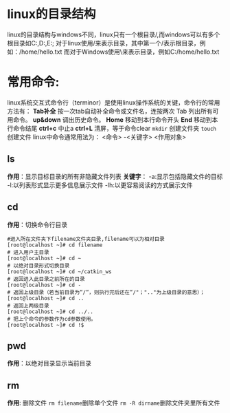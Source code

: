 # linux的目录结构
linux的目录结构与windows不同，linux只有一个根目录/,而windows可以有多个根目录如C:,D:,E:;
对于linux使用/来表示目录，其中第一个/表示根目录，例如：/home/hello.txt
而对于Windows使用\来表示目录，例如C:/home/hello.txt

# 常用命令:
linux系统交互式命令行（terminor）是使用linux操作系统的关键，命令行的常用方法有：
**Tab补全** 按一次tab自动补全命令或文件名，连按两次 Tab 列出所有可用命令。
**up&down** 调出历史命令。
**Home** 移动到本行命令开头
**End** 移动到本行命令结尾
**ctrl+c** 中止a
**ctrl+L** 清屏，等于命令clear
`mkdir` 创建文件夹
`touch` 创建文件
linux中命令通常用法为： <命令> -<关键字> <作用对象>

## ls
**作用**：显示目标目录的所有非隐藏文件列表
**关键字**：
    -a:显示包括隐藏文件的目标
    -l:以列表形式显示更多信息展示文件
    -lh:以更容易阅读的方式展示文件
## cd
**作用**：切换命令行目录
```
#进入所在文件夹下filename文件夹目录,filename可以为相对目录
[root@localhost ~]# cd filename
# 进入用户主目录
[root@localhost ~]# cd ~ 
# 以绝对目录形式切换目录
[root@localhost ~]# cd ~/catkin_ws
# 返回进入此目录之前所在的目录 
[root@localhost ~]# cd -
# 返回上级目录（若当前目录为“/“，则执行完后还在“/"；".."为上级目录的意思）；  
[root@localhost ~]# cd ..
# 返回上两级目录
[root@localhost ~]# cd ../..
# 把上个命令的参数作为cd参数使用。  
[root@localhost ~]# cd !$
```

## pwd
**作用**：以绝对目录显示当前目录

## rm 
**作用**: 删除文件
`rm filename`删除单个文件
`rm -R dirname`删除文件夹里所有文件